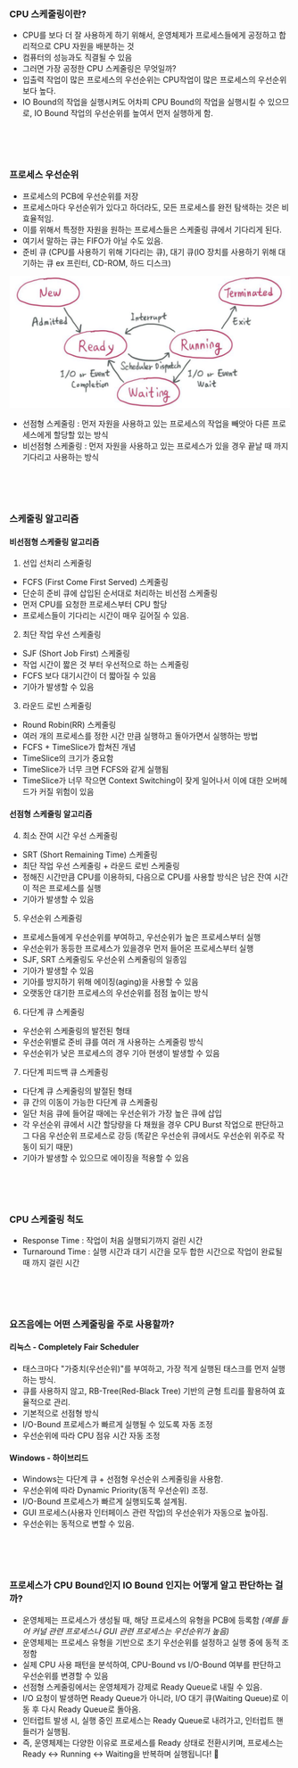 ### CPU 스케줄링이란?

- CPU를 보다 더 잘 사용하게 하기 위해서, 운영체제가 프로세스들에게 공정하고 합리적으로 CPU 자원을 배분하는 것
- 컴퓨터의 성능과도 직결될 수 있음
- 그러면 가장 공정한 CPU 스케줄링은 무엇일까?
- 입출력 작업이 많은 프로세스의 우선순위는 CPU작업이 많은 프로세스의 우선순위보다 높다.
- IO Bound의 작업을 실행시켜도 어차피 CPU Bound의 작업을 실행시킬 수 있으므로, IO Bound 작업의 우선순위를 높여서 먼저 실행하게 함.

<br><br><br>

### 프로세스 우선순위

- 프로세스의 PCB에 우선순위를 저장
- 프로세스마다 우선순위가 있다고 하더라도, 모든 프로세스를 완전 탐색하는 것은 비효율적임.
- 이를 위해서 특정한 자원을 원하는 프로세스들은 스케줄링 큐에서 기다리게 된다.
- 여기서 말하는 큐는 FIFO가 아닐 수도 있음.
- 준비 큐 (CPU를 사용하기 위해 기다리는 큐), 대기 큐(IO 장치를 사용하기 위해 대기하는 큐 ex 프린터, CD-ROM, 하드 디스크)

![alt text](resource/image-3.png)

- 선점형 스케줄링 : 먼저 자원을 사용하고 있는 프로세스의 작업을 빼앗아 다른 프로세스에게 할당할 있는 방식
- 비선점형 스케줄링 : 먼저 자원을 사용하고 있는 프로세스가 있을 경우 끝날 때 까지 기다리고 사용하는 방식

<br><br><br>

### 스케줄링 알고리즘

#### 비선점형 스케줄링 알고리즘

1. 선입 선처리 스케줄링
- FCFS (First Come First Served) 스케줄링
- 단순히 준비 큐에 삽입된 순서대로 처리하는 비선점 스케줄링
- 먼저 CPU를 요청한 프로세스부터 CPU 할당
- 프로세스들이 기다리는 시간이 매우 길어질 수 있음.

2. 최단 작업 우선 스케줄링
- SJF (Short Job First) 스케줄링
- 작업 시간이 짧은 것 부터 우선적으로 하는 스케줄링
- FCFS 보다 대기시간이 더 짧아질 수 있음
- 기아가 발생할 수 있음

3. 라운드 로빈 스케줄링
- Round Robin(RR) 스케줄링
- 여러 개의 프로세스를 정한 시간 만큼 실행하고 돌아가면서 실행하는 방법
- FCFS + TimeSlice가 합쳐진 개념
- TimeSlice의 크기가 중요함
- TimeSlice가 너무 크면 FCFS와 같게 실행됨
- TimeSlice가 너무 작으면 Context Switching이 잦게 일어나서 이에 대한 오버헤드가 커질 위험이 있음

#### 선점형 스케줄링 알고리즘

4. 최소 잔여 시간 우선 스케줄링
- SRT (Short Remaining Time) 스케줄링
- 최단 작업 우선 스케줄링 + 라운드 로빈 스케줄링
- 정해진 시간만큼 CPU를 이용하되, 다음으로 CPU를 사용할 방식은 남은 잔여 시간이 적은 프로세스를 실행
- 기아가 발생할 수 있음

5. 우선순위 스케줄링
- 프로세스들에게 우선순위를 부여하고, 우선순위가 높은 프로세스부터 실행
- 우선순위가 동등한 프로세스가 있을경우 먼저 들어온 프로세스부터 실행
- SJF, SRT 스케줄링도 우선순위 스케줄링의 일종임
- 기아가 발생할 수 있음
- 기아를 방지하기 위해 에이징(aging)을 사용할 수 있음
- 오랫동안 대기한 프로세스의 우선순위를 점점 높이는 방식

6. 다단계 큐 스케줄링
- 우선순위 스케줄링의 발전된 형태
- 우선순위별로 준비 큐를 여러 개 사용하는 스케줄링 방식
- 우선순위가 낮은 프로세스의 경우 기아 현생이 발생할 수 있음

7. 다단계 피드백 큐 스케줄링
- 다단계 큐 스케줄링의 발절된 형태
- 큐 간의 이동이 가능한 다단계 큐 스케줄링
- 일단 처음 큐에 들어갈 때에는 우선순위가 가장 높은 큐에 삽입
- 각 우선순위 큐에서 시간 할당량을 다 채웠을 경우 CPU Burst 작업으로 판단하고 그 다음 우선순위 프로세스로 강등 (똑같은 우선순위 큐에서도 우선순위 위주로 작동이 되기 때문)
- 기아가 발생할 수 있으므로 에이징을 적용할 수 있음

<br><br><br>

### CPU 스케줄링 척도
- Response Time : 작업이 처음 실행되기까지 걸린 시간
- Turnaround Time : 실행 시간과 대기 시간을 모두 합한 시간으로 작업이 완료될 때 까지 걸린 시간

<br><br><br>

### 요즈음에는 어떤 스케줄링을 주로 사용할까?

#### 리눅스 - Completely Fair Scheduler

- 태스크마다 "가중치(우선순위)"를 부여하고, 가장 적게 실행된 태스크를 먼저 실행하는 방식.
- 큐를 사용하지 않고, RB-Tree(Red-Black Tree) 기반의 균형 트리를 활용하여 효율적으로 관리.
- 기본적으로 선점형 방식
- I/O-Bound 프로세스가 빠르게 실행될 수 있도록 자동 조정
- 우선순위에 따라 CPU 점유 시간 자동 조정

#### Windows - 하이브리드

- Windows는 다단계 큐 + 선점형 우선순위 스케줄링을 사용함.
- 우선순위에 따라 Dynamic Priority(동적 우선순위) 조정.
- I/O-Bound 프로세스가 빠르게 실행되도록 설계됨.
- GUI 프로세스(사용자 인터페이스 관련 작업)의 우선순위가 자동으로 높아짐.
- 우선순위는 동적으로 변할 수 있음.

<br><br><br>

### 프로세스가 CPU Bound인지 IO Bound 인지는 어떻게 알고 판단하는 걸까?

- 운영체제는 프로세스가 생성될 때, 해당 프로세스의 유형을 PCB에 등록함 _(예를 들어 커널 관련 프로세스나 GUI 관련 프로세스는 우선순위가 높음)_
- 운영체제는 프로세스 유형을 기반으로 초기 우선순위를 설정하고 실행 중에 동적 조정함
- 실제 CPU 사용 패턴을 분석하여, CPU-Bound vs I/O-Bound 여부를 판단하고 우선순위를 변경할 수 있음
- 선점형 스케줄링에서는 운영체제가 강제로 Ready Queue로 내릴 수 있음.
- I/O 요청이 발생하면 Ready Queue가 아니라, I/O 대기 큐(Waiting Queue)로 이동 후 다시 Ready Queue로 돌아옴.
- 인터럽트 발생 시, 실행 중인 프로세스는 Ready Queue로 내려가고, 인터럽트 핸들러가 실행됨.
- 즉, 운영체제는 다양한 이유로 프로세스를 Ready 상태로 전환시키며, 프로세스는 Ready ↔ Running ↔ Waiting을 반복하며 실행됩니다! 🚀